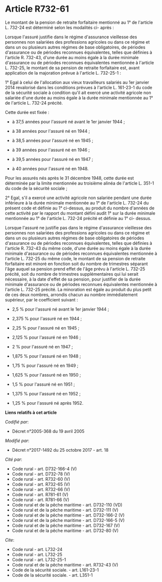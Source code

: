 # Article R732-61

Le montant de la pension de retraite forfaitaire mentionné au 1° de l'article L. 732-24 est déterminé selon les modalités ci-
après :

Lorsque l'assuré justifie dans le régime d'assurance vieillesse des personnes non salariées des professions agricoles ou dans
ce régime et dans un ou plusieurs autres régimes de base obligatoires, de périodes d'assurance ou de périodes reconnues
équivalentes, telles que définies à l'article R. 732-43, d'une durée au moins égale à la durée minimale d'assurance ou de
périodes reconnues équivalentes mentionnée à l'article L. 732-25, le montant de sa pension de retraite forfaitaire est, avant
application de la majoration prévue à l'article L. 732-25-1 : 

1° Egal à celui de l'allocation aux vieux travailleurs salariés au 1er janvier 2014 revalorisé dans les conditions prévues à
l'article L. 161-23-1 du code de la sécurité sociale à condition qu'il ait exercé une activité agricole non salariée d'une
durée au moins égale à la durée minimale mentionnée au 1° de l'article L. 732-24 précité.

Cette durée est fixée :

- à 37,5 années pour l'assuré né avant le 1er janvier 1944 ;

- à 38 années pour l'assuré né en 1944 ;

- à 38,5 années pour l'assuré né en 1945 ;

- à 39 années pour l'assuré né en 1946 ;

- à 39,5 années pour l'assuré né en 1947 ;

- à 40 années pour l'assuré né en 1948.

Pour les assurés nés après le 31 décembre 1948, cette durée est déterminée par la limite mentionnée au troisième alinéa de
l'article L. 351-1 du code de la sécurité sociale ;

2° Egal, s'il a exercé une activité agricole non salariée pendant une durée inférieure à la durée minimale mentionnée au 1°
de l'article L. 732-24 du présent code et définie au 1° ci-dessus, au produit du nombre d'années de cette activité par le
rapport du montant défini audit 1° sur la durée minimale mentionnée au 1° de l'article L. 732-24 précité et définie au 1° ci-
dessus.

Lorsque l'assuré ne justifie pas dans le régime d'assurance vieillesse des personnes non salariées des professions agricoles
ou dans ce régime et dans un ou plusieurs autres régimes de base obligatoires de périodes d'assurance ou de périodes
reconnues équivalentes, telles que définies à l'article R. 732-43 du même code, d'une durée au moins égale à la durée
minimale d'assurance ou de périodes reconnues équivalentes mentionnée à l'article L. 732-25 du même code, le montant de sa
pension de retraite forfaitaire est minoré en fonction soit du nombre de trimestres séparant l'âge auquel sa pension prend
effet de l'âge prévu à l'article L. 732-25 précité, soit du nombre de trimestres supplémentaires qui lui serait nécessaire, à
la date d'effet de sa pension, pour justifier de la durée minimale d'assurance ou de périodes reconnues équivalentes
mentionnée à l'article L. 732-25 précité. La minoration est égale au produit du plus petit de ces deux nombres, arrondis
chacun au nombre immédiatement supérieur, par le coefficient suivant :

- 2,5 % pour l'assuré né avant le 1er janvier 1944 ;

- 2,375 % pour l'assuré né en 1944 ;

- 2,25 % pour l'assuré né en 1945 ;

- 2,125 % pour l'assuré né en 1946 ;

- 2 % pour l'assuré né en 1947 ;

- 1,875 % pour l'assuré né en 1948 ;

- 1,75 % pour l'assuré né en 1949 ;

- 1,625 % pour l'assuré né en 1950 ;

- 1,5 % pour l'assuré né en 1951 ;

- 1,375 % pour l'assuré né en 1952 ;

- 1,25 % pour l'assuré né après 1952.

**Liens relatifs à cet article**

_Codifié par_:

  - Décret n°2005-368 du 19 avril 2005

_Modifié par_:

  - Décret n°2017-1492 du 25 octobre 2017 - art. 18

_Cité par_:

  - Code rural - art. D732-166-4 (V)
  - Code rural - art. D732-78 (V)
  - Code rural - art. R732-60 (V)
  - Code rural - art. R732-65 (V)
  - Code rural - art. R732-66 (V)
  - Code rural - art. R781-61 (V)
  - Code rural - art. R781-66 (V)
  - Code rural et de la pêche maritime - art. D732-110 (VD)
  - Code rural et de la pêche maritime - art. D732-111 (V)
  - Code rural et de la pêche maritime - art. D732-166-2 (V)
  - Code rural et de la pêche maritime - art. D732-166-5 (V)
  - Code rural et de la pêche maritime - art. D732-167 (V)
  - Code rural et de la pêche maritime - art. D732-80 (V)

_Cite_:

  - Code rural - art. L732-24
  - Code rural - art. L732-25
  - Code rural - art. L732-25-1
  - Code rural et de la pêche maritime - art. R732-43 (V)
  - Code de la sécurité sociale. - art. L161-23-1
  - Code de la sécurité sociale. - art. L351-1
